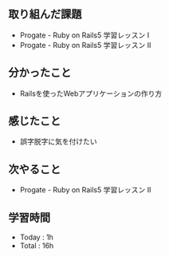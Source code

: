 ## 取り組んだ課題
- Progate - Ruby on Rails5 学習レッスン I
- Progate - Ruby on Rails5 学習レッスン II
## 分かったこと
- Railsを使ったWebアプリケーションの作り方
## 感じたこと
- 誤字脱字に気を付けたい
## 次やること
- Progate - Ruby on Rails5 学習レッスン II
## 学習時間
- Today : 1h
- Total : 16h